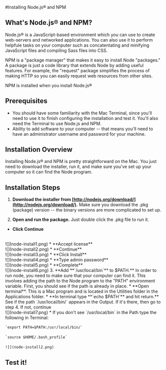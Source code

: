 #Installing Node.js® and NPM

## What's Node.js®  and NPM?
Node.js® is a JavaScript-based environment which you can use to create web-servers and networked applications. You can also use it to perform helpfule tasks on your computer such as concatentating and minifying JavaScript files and compiling Sass files into CSS.

NPM is a "package manager" that makes it easy to install Node "packages." A package is just a code library that extends Node by adding useful features. For example, the "request" package simplifies the process of making HTTP so you can easily request web resources from other sites.

NPM is installed when you install Node.js®

## Prerequisites
* You should have some familiarity with the Mac Terminal, since you'll need to use it to finish configuring the installation and test it. You'll also need the Terminal to use Node.js and NPM.
* Ability to add software to your computer -- that means you'll need to have an administrator username and password for your machine.

## Installation Overview
Installing Node.js® and NPM is pretty straightforward on the Mac. You just need to download the installer, run it, and make sure you've set up your computer so it can find the Node program. 

## Installation Steps
1. **Download the installer from [http://nodejs.org/download/](http://nodejs.org/download/).** Make sure you download the .pkg (package) version -- the binary versions are more complicated to set up.

2. **Open and run the package.** Just double click the .pkg file to run it. 
  * **Click Continue**
   <br>
![](node-install1.png)
  * **Accept license**
  <br>
![](node-install2.png)
  * **Continue**
  <br>
![](node-install3.png)
  * **Click Install**
  <br>
![](node-install4.png)
  * **Type admin password**
  <br>
![](node-install5.png)
  * **Complete**
  <br>
![](node-install6.png)
3. **Add **`/usr/local/bin`** to $PATH.** In order to run node, you need to make sure that your computer can find it. This involves adding the path to the Node program to the "PATH" environment variable. First, you should see if the path is already in place.
  * **Open terminal**. This is a Mac program and is located in the Utilities folder in the Applications folder.
  * **In terminal type **`echo $PATH`** and hit return.** See if the path `/usr/local/bin/` appears in the Output. If it's there, then go to step 4. If not, continue
   <br>
![](node-install7.png)
  * If you don't see `/usr/local/bin` in the Path type the following in Terminal:<br> 
  
    `export PATH=$PATH:/usr/local/bin/`
    
    `source $HOME/.bash_profile`
    
    ![](node-install2.png)
## Test it!